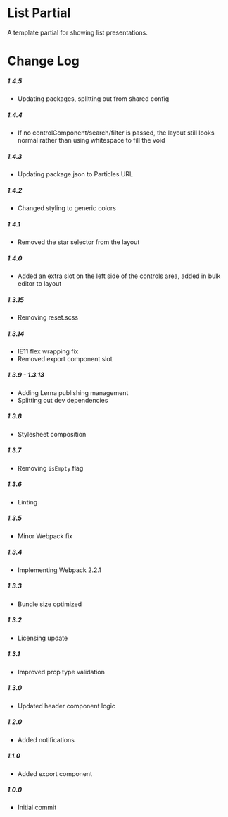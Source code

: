 # List Partial

A template partial for showing list presentations.

# Change Log

##### 1.4.5
- Updating packages, splitting out from shared config

##### 1.4.4
- If no controlComponent/search/filter is passed, the layout still looks normal rather than using whitespace to fill the void

##### 1.4.3
- Updating package.json to Particles URL

##### 1.4.2
- Changed styling to generic colors

##### 1.4.1
- Removed the star selector from the layout

##### 1.4.0
- Added an extra slot on the left side of the controls area, added in bulk editor to layout

##### 1.3.15
- Removing reset.scss

##### 1.3.14
- IE11 flex wrapping fix
- Removed export component slot

##### 1.3.9 - 1.3.13
- Adding Lerna publishing management
- Splitting out dev dependencies

##### 1.3.8
- Stylesheet composition

##### 1.3.7
- Removing `isEmpty` flag

##### 1.3.6
- Linting

##### 1.3.5
- Minor Webpack fix

##### 1.3.4
- Implementing Webpack 2.2.1

##### 1.3.3
- Bundle size optimized

##### 1.3.2
- Licensing update

##### 1.3.1
- Improved prop type validation

##### 1.3.0
- Updated header component logic

##### 1.2.0
- Added notifications

##### 1.1.0
- Added export component

##### 1.0.0
- Initial commit
